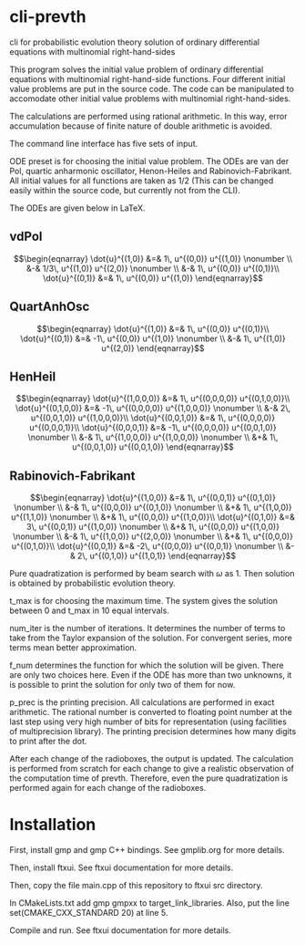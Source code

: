 # cli-prevth
cli for probabilistic evolution theory solution of ordinary differential equations with multinomial right-hand-sides


This program solves the initial value problem of ordinary differential equations with multinomial right-hand-side functions. Four different initial value problems are put in the source code. The code can be manipulated to accomodate other initial value problems with multinomial right-hand-sides. 

The calculations are performed using rational arithmetic. In this way, error accumulation because of finite nature of double arithmetic is avoided. 

The command line interface has five sets of input. 

ODE preset is for choosing the initial value problem. The ODEs are van der Pol, quartic anharmonic oscillator, Henon-Heiles and Rabinovich-Fabrikant. All initial values for all functions are taken as 1/2 (This can be changed easily within the source code, but currently not from the CLI).

The ODEs are given below in LaTeX.

vdPol
-----
```math
\begin{eqnarray}
  \dot{u}^{(1,0)} &=& 1\, u^{(0,0)} u^{(1,0)} \nonumber \\
 &-& 1/3\, u^{(1,0)} u^{(2,0)} \nonumber \\
 &-& 1\, u^{(0,0)} u^{(0,1)}\\
  \dot{u}^{(0,1)} &=& 1\, u^{(0,0)} u^{(1,0)}
\end{eqnarray}
```
QuartAnhOsc
-----------
```math
\begin{eqnarray}
  \dot{u}^{(1,0)} &=& 1\, u^{(0,0)} u^{(0,1)}\\
  \dot{u}^{(0,1)} &=& -1\, u^{(0,0)} u^{(1,0)} \nonumber \\
 &-& 1\, u^{(1,0)} u^{(2,0)}
\end{eqnarray}
```
HenHeil
-------
```math
\begin{eqnarray}
  \dot{u}^{(1,0,0,0)} &=& 1\, u^{(0,0,0,0)} u^{(0,1,0,0)}\\
  \dot{u}^{(0,1,0,0)} &=& -1\, u^{(0,0,0,0)} u^{(1,0,0,0)} \nonumber \\
 &-& 2\, u^{(0,0,1,0)} u^{(1,0,0,0)}\\
  \dot{u}^{(0,0,1,0)} &=& 1\, u^{(0,0,0,0)} u^{(0,0,0,1)}\\
  \dot{u}^{(0,0,0,1)} &=& -1\, u^{(0,0,0,0)} u^{(0,0,1,0)} \nonumber \\
 &-& 1\, u^{(1,0,0,0)} u^{(1,0,0,0)} \nonumber \\
 &+& 1\, u^{(0,0,1,0)} u^{(0,0,1,0)}
\end{eqnarray}
```
Rabinovich-Fabrikant
--------------------
```math
\begin{eqnarray}
  \dot{u}^{(1,0,0)} &=& 1\, u^{(0,0,1)} u^{(0,1,0)} \nonumber \\
 &-& 1\, u^{(0,0,0)} u^{(0,1,0)} \nonumber \\
 &+& 1\, u^{(1,0,0)} u^{(1,1,0)} \nonumber \\
 &+& 1\, u^{(0,0,0)} u^{(1,0,0)}\\
  \dot{u}^{(0,1,0)} &=& 3\, u^{(0,0,1)} u^{(1,0,0)} \nonumber \\
 &+& 1\, u^{(0,0,0)} u^{(1,0,0)} \nonumber \\
 &-& 1\, u^{(1,0,0)} u^{(2,0,0)} \nonumber \\
 &+& 1\, u^{(0,0,0)} u^{(0,1,0)}\\
  \dot{u}^{(0,0,1)} &=& -2\, u^{(0,0,0)} u^{(0,0,1)} \nonumber \\
 &-& 2\, u^{(0,1,0)} u^{(1,0,1)}
\end{eqnarray}
```

Pure quadratization is performed by beam search with $\omega$ as 1. Then solution is obtained by probabilistic evolution theory.

t_max is for choosing the maximum time. The system gives the solution between 0 and t_max in 10 equal intervals.

num_iter is the number of iterations. It determines the number of terms to take from the Taylor expansion of the solution. For convergent series, more terms mean better approximation.

f_num determines the function for which the solution will be given. There are only two choices here. Even if the ODE has more than two unknowns, it is possible to print the solution for only two of them for now.

p_prec is the printing precision. All calculations are performed in exact arithmetic. The rational number is converted to floating point number at the last step using very high number of bits for representation (using facilities of multiprecision library). The printing precision determines how many digits to print after the dot.

After each change of the radioboxes, the output is updated. The calculation is performed from scratch for each change to give a realistic observation of the computation time of prevth. Therefore, even the pure quadratization is performed again for each change of the radioboxes. 

# Installation
First, install gmp and gmp C++ bindings. See gmplib.org for more details.

Then, install ftxui. See ftxui documentation for more details.

Then, copy the file main.cpp of this repository to ftxui src directory.

In CMakeLists.txt
add
  gmp
  gmpxx
to target_link_libraries.
Also, put the line
  set(CMAKE_CXX_STANDARD 20) 
at line 5.

Compile and run. See ftxui documentation for more details.
